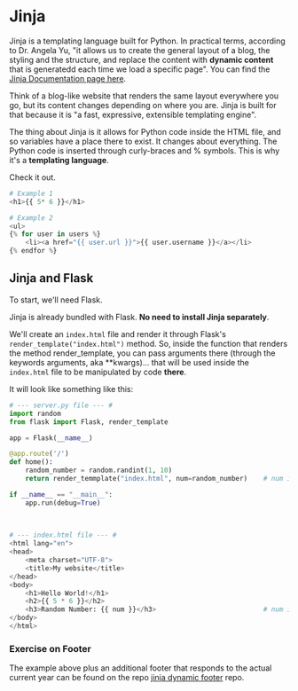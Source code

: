 # Jinja

Jinja is a templating language built for Python. In practical terms, according to Dr. Angela Yu, "it allows us to 
create the general layout of a blog, the styling and the structure, and replace the content with **dynamic content** 
that is generatedd each time we load a specific page". 
You can find the [Jinja Documentation page here](https://jinja.palletsprojects.com/en/3.1.x/).

Think of a blog-like website that renders the same layout everywhere you go, but its content changes depending on 
where you are. Jinja is built for that because it is "a fast, expressive, extensible templating engine".

The thing about Jinja is it allows for Python code inside the HTML file, and so variables have a place there to 
exist. It changes about everything. The Python code is inserted through curly-braces and % symbols. This is why it's 
a **templating language**.

Check it out.

```python
# Example 1
<h1>{{ 5* 6 }}</h1>

# Example 2
<ul>
{% for user in users %}
    <li><a href="{{ user.url }}">{{ user.username }}</a></li>
{% endfor %}
```

## Jinja and Flask

To start, we'll need Flask. 

Jinja is already bundled with Flask. **No need to install Jinja separately**.

We'll create an `index.html` file and render it through Flask's `render_template("index.html")` method. So, inside 
the function that renders the method render_template, you can pass arguments there (through the keywords arguments, 
aka **kwargs)... that will be used inside the `index.html` file to be manipulated by code **there**.

It will look like something like this:

```python
# --- server.py file --- #
import random
from flask import Flask, render_template

app = Flask(__name__)

@app.route('/')
def home():
    random_number = random.randint(1, 10)
    return render_temmplate("index.html", num=random_number)    # num is passed as **kwargs

if __name__ == "__main__":
    app.run(debug=True)

    
    
# --- index.html file --- #
<html lang="en">
<head>
    <meta charset="UTF-8">
    <title>My website</title>
</head>
<body>
    <h1>Hello World!</h1>
    <h2>{{ 5 * 6 }}</h2>
    <h3>Random Number: {{ num }}</h3>                           # num is used here (HTML)
</body>
</html>
```

### Exercise on Footer

The example above plus an additional footer that responds to the actual current year can be found on the repo [jinja 
dynamic footer](https://github.com/barbaracalderon/jinja-dynamic-footer) repo.